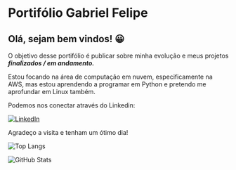 # Portifólio Gabriel Felipe
## Olá, sejam bem vindos! 😀

O objetivo desse portifólio é publicar sobre minha evolução e meus projetos **_finalizados / em andamento._**

Estou focando na área de computação em nuvem, especificamente na AWS, mas estou aprendendo a programar em
Python e pretendo me aprofundar em Linux também.

Podemos nos conectar através do Linkedin:

[![LinkedIn](https://img.shields.io/badge/LinkedIn-000?style=for-the-badge&logo=linkedin&logoColor=0E76A8)](https://www.linkedin.com/in/gabrielfelipedeoliveira/)

Agradeço a visita e tenham um ótimo dia! 


![Top Langs](https://github-readme-stats-git-masterrstaa-rickstaa.vercel.app/api/top-langs/?username=GabsPere&layout=compact&bg_color=000&border_color=30A3DC&title_color=E94D5F&text_color=FFF)


![GitHub Stats](https://github-readme-stats.vercel.app/api?username=GabsPere&theme=transparent&bg_color=000&border_color=30A3DC&show_icons=true&icon_color=30A3DC&title_color=E94D5F&text_color=FFF)




